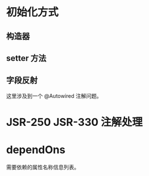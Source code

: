 # 初始化方式

## 构造器

## setter 方法

## 字段反射

这里涉及到一个 @Autowired 注解问题。

# JSR-250 JSR-330 注解处理

# dependOns

需要依赖的属性名称信息列表。

